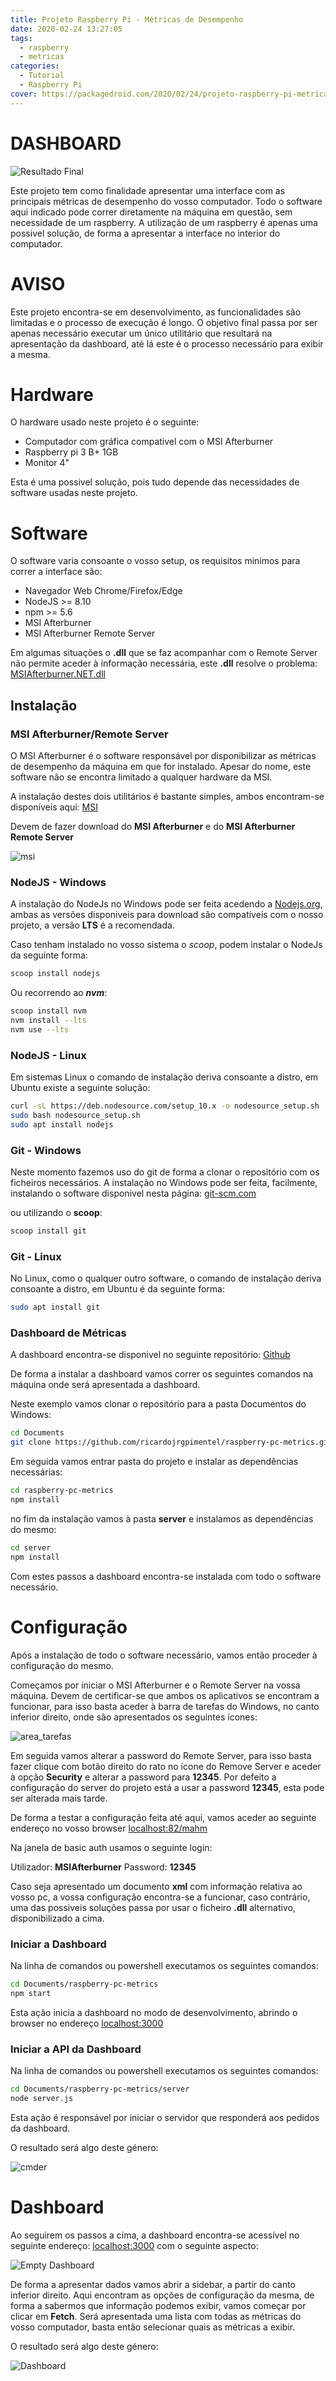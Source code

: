 ```yaml
---
title: Projeto Raspberry Pi - Métricas de Desempenho
date: 2020-02-24 13:27:05
tags: 
  - raspberry
  - metricas
categories: 
  - Tutorial
  - Raspberry Pi
cover: https://packagedroid.com/2020/02/24/projeto-raspberry-pi-metricas/dashboard_final.png
---
```


# DASHBOARD
![Resultado Final](dashboard_final.png)

Este projeto tem como finalidade apresentar uma interface com as principais métricas de desempenho do vosso computador.
Todo o software aqui indicado pode correr diretamente na máquina em questão, sem necessidade de um raspberry.
A utilização de um raspberry é apenas uma possivel solução, de forma a apresentar a interface no interior do computador.

# AVISO

Este projeto encontra-se em desenvolvimento, as funcionalidades são limitadas e o processo de execução é longo.
O objetivo final passa por ser apenas necessário executar um único utilitário que resultará na apresentação da dashboard, até lá este é o processo necessário para exibir a mesma.

# Hardware

O hardware usado neste projeto é o seguinte:

* Computador com gráfica compativel com o MSI Afterburner
* Raspberry pi 3 B+ 1GB
* Monitor 4"

Esta é uma possivel solução, pois tudo depende das necessidades de software usadas neste projeto.

# Software

O software varia consoante o vosso setup, os requisitos minimos para correr a interface são:

* Navegador Web Chrome/Firefox/Edge
* NodeJS >= 8.10 
* npm >= 5.6
* MSI Afterburner
* MSI Afterburner Remote Server

Em algumas situações o **.dll** que se faz acompanhar com o Remote Server não permite aceder à informação necessária, este **.dll** resolve o problema:
[MSIAfterburner.NET.dll](http://rivatuner.doomdealer.com/afterburner/MSIAfterburner.NET/1.1.1/MSIAfterburner.NET.dll)

## Instalação

### MSI Afterburner/Remote Server

O MSI Afterburner é o software responsável por disponibilizar as métricas de desempenho da máquina em que for instalado.
Apesar do nome, este software não se encontra limitado a qualquer hardware da MSI.

A instalação destes dois utilitários é bastante simples, ambos encontram-se disponíveis aqui: [MSI](https://www.msi.com/page/afterburner)

Devem de fazer download do **MSI Afterburner** e do **MSI Afterburner Remote Server**

![msi](msiafterburnersite.png)

### NodeJS - Windows

A instalação do NodeJs no Windows pode ser feita acedendo a [Nodejs.org](https://nodejs.org/en/), ambas as versões disponiveis para download são compatíveis com o nosso projeto, a versão **LTS** é a recomendada.

Caso tenham instalado no vosso sistema o *scoop*, podem instalar o NodeJs da seguinte forma:

```bash
scoop install nodejs
```

Ou recorrendo ao ***nvm***:

```bash
scoop install nvm
nvm install --lts
nvm use --lts
```

### NodeJS - Linux

Em sistemas Linux o comando de instalação deriva consoante a distro, em Ubuntu existe a seguinte solução:

```bash
curl -sL https://deb.nodesource.com/setup_10.x -o nodesource_setup.sh
sudo bash nodesource_setup.sh
sudo apt install nodejs
```

### Git - Windows

Neste momento fazemos uso do git de forma a clonar o repositório com os ficheiros necessários.
A instalação no Windows pode ser feita, facilmente, instalando o software disponivel nesta página:
[git-scm.com](https://git-scm.com/download/win)

ou utilizando o **scoop**:

```bash
scoop install git
```

### Git - Linux

No Linux, como o qualquer outro software, o comando de instalação deriva consoante a distro, em Ubuntu é da seguinte forma:

```bash
sudo apt install git
```

### Dashboard de Métricas

A dashboard encontra-se disponivel no seguinte repositório: [Github](https://github.com/ricardojrgpimentel/raspberry-pc-metrics)

De forma a instalar a dashboard vamos correr os seguintes comandos na máquina onde será apresentada a dashboard.

Neste exemplo vamos clonar o repositório para a pasta Documentos do Windows:

```bash
cd Documents
git clone https://github.com/ricardojrgpimentel/raspberry-pc-metrics.git
```

Em seguida vamos entrar pasta do projeto e instalar as dependências necessárias:

```bash
cd raspberry-pc-metrics
npm install
```

no fim da instalação vamos à pasta **server** e instalamos as dependências do mesmo:

```bash
cd server
npm install
```

Com estes passos a dashboard encontra-se instalada com todo o software necessário.

# Configuração

Após a instalação de todo o software necessário, vamos então proceder à configuração do mesmo.

Começamos por iniciar o MSI Afterburner e o Remote Server na vossa máquina.
Devem de certificar-se que ambos os aplicativos se encontram a funcionar, para isso basta aceder à barra de tarefas do Windows, no canto inferior direito, onde são apresentados os seguintes ícones:

![area_tarefas](area_tarefas.png)

Em seguida vamos alterar a password do Remote Server, para isso basta fazer clique com botão direito do rato no ícone do Remove Server e aceder à opção **Security** e alterar a password para **12345**.
Por defeito a configuração do server do projeto está a usar a password **12345**, esta pode ser alterada mais tarde.

De forma a testar a configuração feita até aqui, vamos aceder ao seguinte endereço no vosso browser [localhost:82/mahm](http://localhost:82/mahm)

Na janela de basic auth usamos o seguinte login:

Utilizador: **MSIAfterburner**
Password: **12345**

Caso seja apresentado um documento **xml** com informação relativa ao vosso pc, a vossa configuração encontra-se a funcionar, caso contrário, uma das possiveis soluções passa por usar o ficheiro **.dll** alternativo, disponibilizado a cima.

### Iniciar a Dashboard

Na linha de comandos ou powershell executamos os seguintes comandos:

```bash
cd Documents/raspberry-pc-metrics
npm start
```
Esta ação inicia a dashboard no modo de desenvolvimento, abrindo o browser no endereço [localhost:3000](http://localhost:3000)

### Iniciar a API da Dashboard

Na linha de comandos ou powershell executamos os seguintes comandos:

```bash
cd Documents/raspberry-pc-metrics/server
node server.js
```

Esta ação é responsável por iniciar o servidor que responderá aos pedidos da dashboard.

O resultado será algo deste género:

![cmder](cmder.png)

# Dashboard

Ao seguirem os passos a cima, a dashboard encontra-se acessível no seguinte endereço: [localhost:3000](http://localhost:3000) com o seguinte aspecto:

![Empty Dashboard](dashboard_empty.png)

De forma a apresentar dados vamos abrir a sidebar, a partir do canto inferior direito.
Aqui encontram as opções de configuração da mesma, de forma a sabermos que informação podemos exibir, vamos começar por clicar em **Fetch**.
Será apresentada uma lista com todas as métricas do vosso computador, basta então selecionar quais as métricas a exibir.

O resultado será algo deste género:

![Dashboard](dashboard_final.png)
